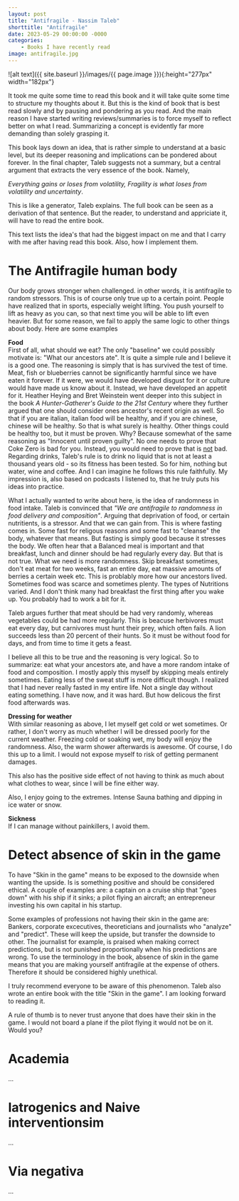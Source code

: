 ```yaml
---
layout: post
title: "Antifragile - Nassim Taleb"
shorttitle: "Antifragile"
date: 2023-05-29 00:00:00 -0000
categories: 
    - Books I have recently read
image: antifragile.jpg
---
```


![alt text]({{ site.baseurl }}/images/{{ page.image }}){:height="277px" width="182px"}

It took me quite some time to read this book and it will take quite some time to structure my thoughts about it. But this is the kind of book that is best read slowly and by pausing and pondering as you read. And the main reason I have started writing reviews/summaries is to force myself to reflect better on what I read. Summarizing a concept is evidently far more demanding than solely grasping it. 

This book lays down an idea, that is rather simple to understand at a basic level, but its deeper reasoning and implications can be pondered about forever. In the final chapter, Taleb suggests not a summary, but a central argument that extracts the very essence of the book. Namely,  

*Everything gains or loses from volatility, Fragility is what loses from volatility and uncertainty*.  

This is like a generator, Taleb explains. The full book can be seen as a derivation of that sentence. But the reader, to understand and appriciate it, will have to read the entire book.

This text lists the idea's that had the biggest impact on me and that I carry with me after having read this book. Also, how I implement them.


<h1>The Antifragile human body</h1>
Our body grows stronger when challenged. in other words, it is antifragile to random stressors. This is of course only true up to a certain point. People have realized that in sports, especially weight lifting. You push yourself to lift as heavy as you can, so that next time you will be able to lift even heavier. But for some reason, we fail to apply the same logic to other things about body. Here are some examples

**Food**  
First of all, what should we eat? The only "baseline" we could possibly motivate is: "What our ancestors ate". It is quite a simple rule and I believe it is a good one. The reasoning is simply that is has survived the test of time. Meat, fish or blueberries cannot be significantly harmful since we have eaten it forever. If it were, we would have developed disgust for it or culture would have made us know about it. Instead, we have developed an appetit for it. 
Heather Heying and Bret Weinstein went deeper into this subject in the book *A Hunter-Gatherer's Guide to the 21st Century* where they further argued that one should consider ones ancestor's recent origin as well. So that if you are italian, italian food will be healthy, and if you are chinese, chinese will be healthy. So that is what surely is healthy. Other things could be healthy too, but it must be proven. Why? Because somewhat of the same reasoning as "Innocent until proven guilty". No one needs to prove that Coke Zero is bad for you. Instead, you would need to prove that is <u>not</u> bad. Regarding drinks, Taleb's rule is to drink no liquid that is not at least a thousand years old - so its fitness has been tested. So for him, nothing but water, wine and coffee. And I can imagine he follows this rule faithfully. My impression is, also based on podcasts I listened to, that he truly puts his ideas into practice.

What I actually wanted to write about here, is the idea of randomness in food intake. Taleb is convinced that *"We are antifragile to randomness in food delivery and composition"*. Arguing that deprivation of food, or certain nutritients, is a stressor. And that we can gain from. This is where fasting comes in. Some fast for religous reasons and some fast to "cleanse" the body, whatever that means. But fasting is simply good because it stresses the body. We often hear that a Balanced meal is important and that breakfast, lunch and dinner should be had regularly every day. But that is not true. What we need is more randomness. Skip breakfast sometimes, don't eat meat for two weeks, fast an entire day, eat massive amounts of berries a certain week etc. This is problably more how our ancestors lived. Sometimes food was scarce and sometimes plenty. The types of Nutritions varied. And I don't think many had breakfast the first thing after you wake up. You probably had to work a bit for it. 

Taleb argues further that meat should be had very randomly, whereas vegetables could be had more regularly. This is beacuse herbivores must eat every day, but carnivores must hunt their prey, which often fails. A lion succeeds less than 20 percent of their hunts. So it must be without food for days, and from time to time it gets a feast. 

I believe all this to be true and the reasoning is very logical. So to summarize: eat what your ancestors ate, and have a more random intake of food and composition. I mostly apply this myself by skipping meals entirely sometimes. Eating less of the sweat stuff is more difficult though. I realized that I had never really fasted in my entire life. Not a single day without eating something. I have now, and it was hard. But how delicous the first food afterwards was.

**Dressing for weather**  
With similar reasoning as above, I let myself get cold or wet sometimes. Or rather, I don't worry as much whether I will be dressed poorly for the current weather. Freezing cold or soaking wet, my body will enjoy the randomness. Also, the warm shower afterwards is awesome. Of course, I do this up to a limit. I would not expose myself to risk of getting permanent damages.

This also has the positive side effect of not having to think as much about what clothes to wear, since I will be fine either way.

Also, I enjoy going to the extremes. Intense Sauna bathing and dipping in ice water or snow.

**Sickness**  
If I can manage without painkillers, I avoid them.



<h1>Detect absence of skin in the game</h1>
To have "Skin in the game" means to be exposed to the downside when wanting the upside. Is is something positive and should be considered ethical. A couple of examples are: a captain on a cruise ship that "goes down" with his ship if it sinks; a pilot flying an aircraft; an entrepreneur investing his own capital in his startup.

Some examples of professions not having their skin in the game are: Bankers, corporate excecutives, theoreticians and journalists who "analyze" and "predict". These will keep the upside, but transfer the downside to other. The journalist for example, is praised when making correct predictions, but is not punished proportionally when his predictions are wrong. To use the terminology in the book, absence of skin in the game means that you are making yourself antifragile at the expense of others. Therefore it should be considered highly unethical.

I truly recommend everyone to be aware of this phenomenon. 
Taleb also wrote an entire book with the title "Skin in the game". I am looking forward to reading it.

A rule of thumb is to never trust anyone that does have their skin in the game. 
I would not board a plane if the pilot flying it would not be on it. Would you?

<h1>Academia</h1>
...
<!-- Making predictions
Tragedy of Big Data -->

<h1>Iatrogenics and Naive interventionsim</h1>
...

<h1>Via negativa</h1>
...

